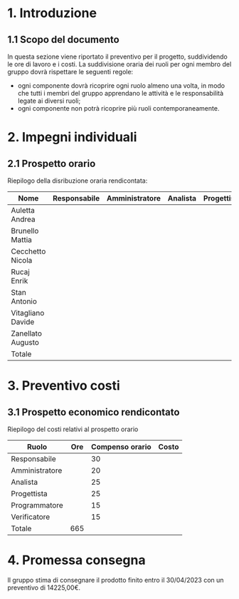 # 1. Introduzione
## 1.1 Scopo del documento
In questa sezione viene riportato il preventivo per il progetto, suddividendo le ore di lavoro e i costi.
La suddivisione oraria dei ruoli per ogni membro del gruppo dovrà rispettare le seguenti regole:
* ogni componente dovrà ricoprire ogni ruolo almeno una volta, in modo che tutti i membri del gruppo apprendano le
  attività e le responsabilità legate ai diversi ruoli;
* ogni componente non potrà ricoprire più ruoli contemporaneamente.

# 2. Impegni individuali
## 2.1 Prospetto orario
Riepilogo della disribuzione oraria rendicontata:

| Nome              | Responsabile | Amministratore | Analista | Progettista | Programmatore | Verificatore | Totale |
| ----------------- | ------------ | -------------- | -------- | ----------- | ------------- | ------------ | ------ |
| Auletta Andrea    |              |                |          |             |               |              | 95     |
| Brunello Mattia   |              |                |          |             |               |              | 95     |
| Cecchetto Nicola  |              |                |          |             |               |              | 95     |
| Rucaj Enrik       |              |                |          |             |               |              | 95     |
| Stan Antonio      |              |                |          |             |               |              | 95     |
| Vitagliano Davide |              |                |          |             |               |              | 95     |
| Zanellato Augusto |              |                |          |             |               |              | 95     |
| Totale            |              |                |          |             |               |              | 665    |

# 3. Preventivo costi
## 3.1 Prospetto economico rendicontato
Riepilogo del costi relativi al prospetto orario

| Ruolo          | Ore | Compenso orario | Costo |
| -------------- | --- | --------------- | ----- |
| Responsabile   |     | 30              |       |
| Amministratore |     | 20              |       |
| Analista       |     | 25              |       |
| Progettista    |     | 25              |       |
| Programmatore  |     | 15              |       |
| Verificatore   |     | 15              |       |
| Totale         | 665 |                 |       |

# 4. Promessa consegna
Il gruppo stima di consegnare il prodotto finito entro il 30/04/2023 con un preventivo di 14225,00€.